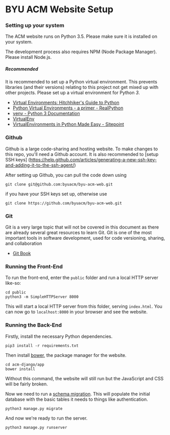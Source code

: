 
# BYU ACM Website Setup


### Setting up your system
The ACM website runs on Python 3.5. Please make sure it is installed on your
system.

The development process also requires NPM (Node Package Manager). Please install
Node.js.

##### Recommended
It is recommended to set up a Python virtual environment. This prevents
libraries (and their versions) relating to this project not get mixed up with
other projects. Please set up a virtual environment for Python *3*.

- [Virtual Environments: Hitchhiker's Guide to Python](http://docs.python-guide.org/en/latest/dev/virtualenvs/)
- [Python Virtual Environments - a primer - RealPython](https://realpython.com/blog/python/python-virtual-environments-a-primer/)
- [venv - Python 3 Documentation](https://docs.python.org/3/library/venv.html)
- [VirtualEnv](https://virtualenv.pypa.io/en/stable/)
- [VirtualEnvironments in Python Made Easy - Sitepoint](https://www.sitepoint.com/virtual-environments-python-made-easy/)



### Github
Github is a large code-sharing and hosting website. To make changes to this
repo, you'll need a Github account. It is also recommended to [setup SSH keys]
(https://help.github.com/articles/generating-a-new-ssh-key-and-adding-it-to-the-ssh-agent/)

After setting up Github, you can pull the code down using
```
git clone git@github.com:byuacm/byu-acm-web.git
```

if you have your SSH keys set up, otherwise use
```
git clone https://github.com/byuacm/byu-acm-web.git
````


### Git
Git is a very large topic that will not be covered in this document as there
are already several great resources to learn Git. Git is one of the most
important tools in software development, used for code versioning, sharing,
and collaboration

- [Git Book](https://git-scm.com/book/en/v2)


### Running the Front-End
To run the front-end, enter the `public` folder and run a local HTTP server
like-so:
```
cd public
python3 -m SimpleHTTPServer 8000
```

This will start a local HTTP server from this folder, serving `index.html`.
You can now go to `localhost:8000` in your browser and see the website.


### Running the Back-End

Firstly, install the necessary Python dependencies.
```
pip3 install -r requirements.txt
```

Then install [bower](https://bower.io/), the package manager for the website.
```
cd acm-django/app
bower install
```
Without this command, the website will still run but the JavaScript and CSS
will be fairly broken.

Now we need to run a [schema migration](https://docs.djangoproject.com/en/1.10/topics/migrations/).
This will populate the initial database with the basic tables it needs to things
like authentication.
```
python3 manage.py migrate
```

And now we're ready to run the server.
```
python3 manage.py runserver
```
